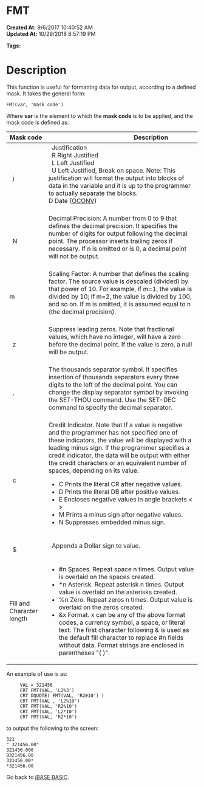 # FMT

**Created At:** 9/6/2017 10:40:52 AM  
**Updated At:** 10/29/2018 8:57:19 PM  

**Tags:**
<badge text='text formatting' vertical='middle' />

# Description 

This function is useful for formatting data for output, according to a defined mask. It takes the general form:

```
FMT(var, 'mask code')
```

Where **var** is the element to which the **mask code** is to be applied, and the mask code is defined as:


| Mask code<br> |                                     Description<br> |
| --- | --- |
|   j<br> |   Justification<br>  R Right Justified<br>  L Left Justified<br>  U Left Justified, Break on space. Note: This justification will format the output into blocks of data in the variable and it is up to the programmer to actually separate the blocks.<br>D Date ([OCONV](277483-oconv))<br><br> |
|   N<br> | Decimal Precision: A number from 0 to 9 that defines the decimal precision. It specifies the number of digits for output following the decimal point. The processor inserts trailing zeros if necessary. If n is omitted or is 0, a decimal point will not be output.<br><br> |
| m<br> | Scaling Factor: A number that defines the scaling factor. The source value is descaled (divided) by that power of 10. For example, if m=1, the value is divided by 10; if m=2, the value is divided by 100, and so on. If m is omitted, it is assumed equal to n (the decimal precision).<br><br> |
|   z<br> | Suppress leading zeros. Note that fractional values, which have no integer, will have a zero before the decimal point. If the value is zero, a null will be output.<br> <br> |
|   ,<br> | The thousands separator symbol. It specifies insertion of thousands separators every three digits to the left of the decimal point. You can change the display separator symbol by invoking the SET-THOU command. Use the SET-DEC command to specify the decimal separator.<br><br> |
|   c<br> | Credit Indicator. Note that If a value is negative and the programmer has not specified one of these indicators, the value will be displayed with a leading minus sign. If the programmer specifies a credit indicator, the data will be output with either the credit characters or an equivalent number of spaces, depending on its value.<ul><li>C Prints the literal CR after negative values.</li><li>D Prints the literal DB after positive values.</li><li>E Encloses negative values in angle brackets &lt; &gt;</li><li>M Prints a minus sign after negative values.</li><li>N Suppresses embedded minus sign.</li></ul><br> |
|   $<br> |   Appends a Dollar sign to value.<br><br> |
| Fill and Character length<br> | <ul><li>#n Spaces. Repeat space n times. Output value is overlaid on the spaces created.</li><li>*n Asterisk. Repeat asterisk n times. Output value is overlaid on the asterisks created.</li><li>%n Zero. Repeat zeros n times. Output value is overlaid on the zeros created.</li><li>&amp;x Format. x can be any of the above format codes, a currency symbol, a space, or literal text. The first character following &amp; is used as the default fill character to replace #n fields without data. Format strings are enclosed in parentheses &quot;( )&quot;.</li></ul> |




An example of use is as:

```
     VAL = 321456
     CRT FMT(VAL, 'L2%3')
     CRT DQUOTE( FMT(VAL, 'R2#10') )  
     CRT FMT(VAL , 'L2%10')  
     CRT FMT(VAL, 'R2%10')   
     CRT FMT(VAL, 'L2*10')    
     CRT FMT(VAL, 'R2*10')
```

to output the following to the screen:

```
321
" 321456.00"
321456.000
0321456.00
321456.00*
*321456.00
```



Go back to [jBASE BASIC](263498-jbase-basic).
